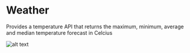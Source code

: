 # Weather
Provides a temperature API that returns the maximum, minimum, average and median temperature forecast in Celcius

![alt text](https://github.com/mwangistan/weather/static/temp.png)

